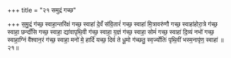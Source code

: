 +++
title = "२१ समुद्रं गच्छ"

+++
स॒मु॒द्रं ग॑च्छ॒ स्वाहा॒न्तरि॑क्षं गच्छ॒ स्वाहा॑ दे॒वँ स॑वि॒तारं॑ गच्छ॒ स्वाहा॑ मि॒त्रावरु॑णौ गच्छ॒ स्वाहा॑होरा॒त्रे ग॑च्छ॒ स्वाहा॒ छन्दाँ॑सि गच्छ॒ स्वाहा॒ द्या॑वापृथि॒वी ग॑च्छ॒ स्वाहा॒ य॒ज्ञं ग॑च्छ॒ स्वाहा॒ सोमं॑ गच्छ॒ स्वाहा॑ दि॒व्यं नभो॑ गच्छ॒ स्वाहा॒ग्निं वै॑श्वान॒रं ग॑च्छ॒ स्वाहा॒ मनो॑ मे॒ हार्दि॑ यच्छ॒ दिवं॑ ते धू॒मो ग॑च्छतु॒ स्व᳕र्ज्योतिः॑ पृथि॒वीं भस्म॒नापृ॑ण॒ स्वाहा॑ ॥२१॥